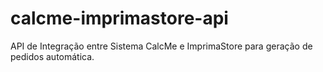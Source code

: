# calcme-imprimastore-api
API de Integração entre Sistema CalcMe e ImprimaStore para geração de pedidos automática.

